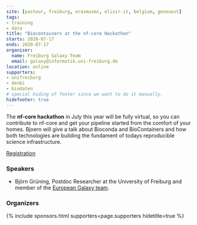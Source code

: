 ```yaml
---
site: [pasteur, freiburg, erasmusmc, elixir-it, belgium, genouest]
tags:
- training
- data
title: "Biocontainers at the nf-core Hackathon"
starts: 2020-07-17
ends: 2020-07-17
organiser:
  name: Freiburg Galaxy Team
  email: galaxy@informatik.uni-freiburg.de
location: online
supporters:
- unifreiburg
- denbi
- biodaten
# special hiding of footer since we want to do it manually.
hidefooter: true
---
```


The __nf-core hackathon__ in July this year will be fully virtual, so you can contribute to nf-core and get your pipeline started from the comfort of your homes.
Bjoern will give a talk about Bioconda and BioContainers and how both technologies are building the fundament of todays reproducible science infrastructure.


[Registration](https://nf-co.re/events/2020/hackathon-july-2020)

### Speakers

* Björn Grüning, Postdoc Researcher at the University of Freiburg and member of the [European Galaxy team](https://usegalaxy-eu.github.io/freiburg/people).

### Organizers

{% include sponsors.html supporters=page.supporters hidetitle=true %}
